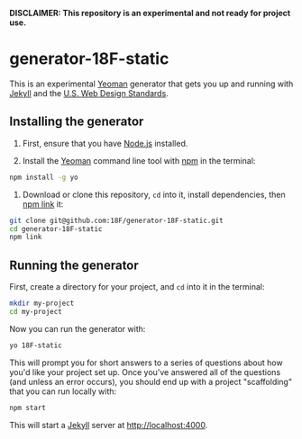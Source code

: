 **DISCLAIMER: This repository is an experimental and not ready for project use.**

# generator-18F-static

This is an experimental [Yeoman] generator that gets you up and running with [Jekyll] and the [U.S. Web Design Standards](https://standards.usa.gov).

## Installing the generator

1. First, ensure that you have [Node.js](https://nodejs.org/en/) installed.

1. Install the [Yeoman] command line tool with [npm](https://www.npmjs.com/) in the terminal:

  ```sh
  npm install -g yo
  ```

1. Download or clone this repository, `cd` into it, install dependencies, then [npm link] it:

  ```sh
  git clone git@github.com:18F/generator-18F-static.git
  cd generator-18F-static
  npm link
  ```

## Running the generator

First, create a directory for your project, and `cd` into it in the terminal:

```sh
mkdir my-project
cd my-project
```

Now you can run the generator with:

```bash
yo 18F-static
```

This will prompt you for short answers to a series of questions about how you'd like your project set up. Once you've answered all of the questions (and unless an error occurs), you should end up with a project "scaffolding" that you can run locally with:

```sh
npm start
```

This will start a [Jekyll] server at [http://localhost:4000](http://localhost:4000).

[Yeoman]: http://yeoman.io/
[npm link]: https://docs.npmjs.com/cli/link
[Jekyll]: https://jekyllrb.com/
